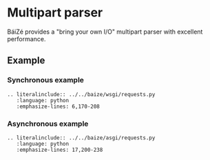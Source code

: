 # Multipart parser

BáiZé provides a "bring your own I/O" multipart parser with excellent performance.

## Example

### Synchronous example

```eval_rst
.. literalinclude:: ../../baize/wsgi/requests.py
   :language: python
   :emphasize-lines: 6,170-208
```

### Asynchronous example

```eval_rst
.. literalinclude:: ../../baize/asgi/requests.py
   :language: python
   :emphasize-lines: 17,200-238
```
